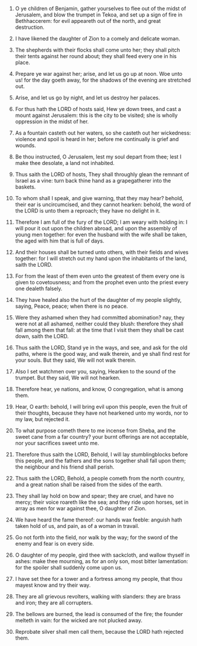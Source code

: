 1. O ye
children of Benjamin, gather yourselves to flee out of the midst of
Jerusalem, and blow the trumpet in Tekoa, and set up a sign of fire in
Bethhaccerem: for evil appeareth out of the north, and great
destruction.

2. I have likened the daughter of Zion to a comely and delicate
woman.

3. The shepherds with their flocks shall come unto her; they shall
pitch their tents against her round about; they shall feed every one
in his place.

4. Prepare ye war against her; arise, and let us go up at noon. Woe
unto us! for the day goeth away, for the shadows of the evening are
stretched out.

5. Arise, and let us go by night, and let us destroy her palaces.

6. For thus hath the LORD of hosts said, Hew ye down trees, and cast
a mount against Jerusalem: this is the city to be visited; she is
wholly oppression in the midst of her.

7. As a fountain casteth out her waters, so she casteth out her
wickedness: violence and spoil is heard in her; before me continually
is grief and wounds.

8. Be thou instructed, O Jerusalem, lest my soul depart from thee;
lest I make thee desolate, a land not inhabited.

9. Thus saith the LORD of hosts, They shall throughly glean the
remnant of Israel as a vine: turn back thine hand as a grapegatherer
into the baskets.

10. To whom shall I speak, and give warning, that they may hear?
behold, their ear is uncircumcised, and they cannot hearken: behold,
the word of the LORD is unto them a reproach; they have no delight in
it.

11. Therefore I am full of the fury of the LORD; I am weary with
holding in: I will pour it out upon the children abroad, and upon the
assembly of young men together: for even the husband with the wife
shall be taken, the aged with him that is full of days.

12. And their houses shall be turned unto others, with their fields
and wives together: for I will stretch out my hand upon the
inhabitants of the land, saith the LORD.

13. For from the least of them even unto the greatest of them every
one is given to covetousness; and from the prophet even unto the
priest every one dealeth falsely.

14. They have healed also the hurt of the daughter of my people
slightly, saying, Peace, peace; when there is no peace.

15. Were they ashamed when they had committed abomination? nay, they
were not at all ashamed, neither could they blush: therefore they
shall fall among them that fall: at the time that I visit them they
shall be cast down, saith the LORD.

16. Thus saith the LORD, Stand ye in the ways, and see, and ask for
the old paths, where is the good way, and walk therein, and ye shall
find rest for your souls. But they said, We will not walk therein.

17. Also I set watchmen over you, saying, Hearken to the sound of the
trumpet. But they said, We will not hearken.

18. Therefore hear, ye nations, and know, O congregation, what is
among them.

19. Hear, O earth: behold, I will bring evil upon this people, even
the fruit of their thoughts, because they have not hearkened unto my
words, nor to my law, but rejected it.

20. To what purpose cometh there to me incense from Sheba, and the
sweet cane from a far country? your burnt offerings are not
acceptable, nor your sacrifices sweet unto me.

21. Therefore thus saith the LORD, Behold, I will lay stumblingblocks
before this people, and the fathers and the sons together shall fall
upon them; the neighbour and his friend shall perish.

22. Thus saith the LORD, Behold, a people cometh from the north
country, and a great nation shall be raised from the sides of the
earth.

23. They shall lay hold on bow and spear; they are cruel, and have no
mercy; their voice roareth like the sea; and they ride upon horses,
set in array as men for war against thee, O daughter of Zion.

24. We have heard the fame thereof: our hands wax feeble: anguish
hath taken hold of us, and pain, as of a woman in travail.

25. Go not forth into the field, nor walk by the way; for the sword
of the enemy and fear is on every side.

26. O daughter of my people, gird thee with sackcloth, and wallow
thyself in ashes: make thee mourning, as for an only son, most bitter
lamentation: for the spoiler shall suddenly come upon us.

27. I have set thee for a tower and a fortress among my people, that
thou mayest know and try their way.

28. They are all grievous revolters, walking with slanders: they are
brass and iron; they are all corrupters.

29. The bellows are burned, the lead is consumed of the fire; the
founder melteth in vain: for the wicked are not plucked away.

30. Reprobate silver shall men call them, because the LORD hath
rejected them.